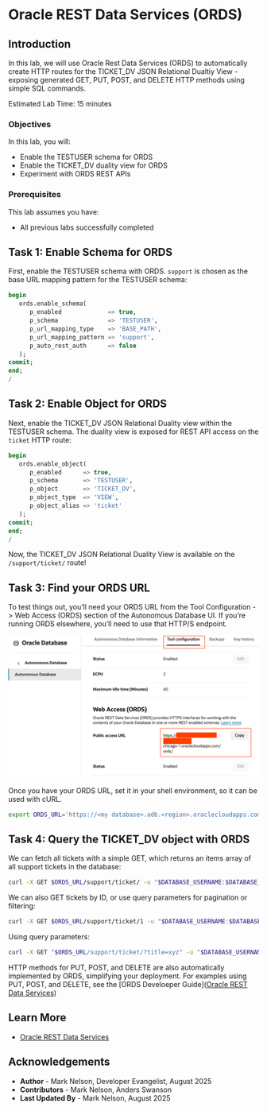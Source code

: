 # Oracle REST Data Services (ORDS)

## Introduction

In this lab, we will use Oracle Rest Data Services (ORDS) to automatically create HTTP routes for the TICKET_DV JSON Relational Dualtiy View - exposing generated GET, PUT, POST, and DELETE HTTP methods using simple SQL commands.


Estimated Lab Time: 15 minutes

### Objectives

In this lab, you will:

* Enable the TESTUSER schema for ORDS
* Enable the TICKET_DV duality view for ORDS
* Experiment with ORDS REST APIs

### Prerequisites

This lab assumes you have:

* All previous labs successfully completed

## Task 1: Enable Schema for ORDS

First, enable the TESTUSER schema with ORDS. `support` is chosen as the base URL mapping pattern for the TESTUSER schema:


```sql
begin
   ords.enable_schema(
      p_enabled             => true,
      p_schema              => 'TESTUSER',
      p_url_mapping_type    => 'BASE_PATH',
      p_url_mapping_pattern => 'support',
      p_auto_rest_auth      => false
   );
commit;
end;
/
```

## Task 2: Enable Object for ORDS

Next, enable the TICKET_DV JSON Relational Duality view within the TESTUSER schema. The duality view is exposed for REST API access on the `ticket` HTTP route: 

```sql
begin
   ords.enable_object(
      p_enabled      => true,
      p_schema       => 'TESTUSER',
      p_object       => 'TICKET_DV',
      p_object_type  => 'VIEW',
      p_object_alias => 'ticket'
   );
commit;
end;
/
```

Now, the TICKET_DV JSON Relational Duality View is available on the `/support/ticket/` route!

## Task 3: Find your ORDS URL

To test things out, you’ll need your ORDS URL from the Tool Configuration -> Web Access (ORDS) section of the Autonomous Database UI. If you’re running ORDS elsewhere, you’ll need to use that HTTP/S endpoint.

![ORDS URL](ords-url.png)

Once you have your ORDS URL, set it in your shell environment, so it can be used with cURL.

```bash
export ORDS_URL='https://<my database>.adb.<region>.oraclecloudapps.com/ords'
```

## Task 4: Query the TICKET_DV object with ORDS

We can fetch all tickets with a simple GET, which returns an items array of all support tickets in the database:

```bash
curl -X GET $ORDS_URL/support/ticket/ -u "$DATABASE_USERNAME:$DATABASE_PASSWORD"
```

We can also GET tickets by ID, or use query parameters for pagination or filtering:

```bash
curl -X GET $ORDS_URL/support/ticket/1 -u "$DATABASE_USERNAME:$DATABASE_PASSWORD"
```

Using query parameters:

```bash
curl -X GET "$ORDS_URL/support/ticket/?title=xyz" -u "$DATABASE_USERNAME:$DATABASE_PASSWORD" 
```

HTTP methods for PUT, POST, and DELETE are also automatically implemented by ORDS, simplifying your deployment. For examples using PUT, POST, and DELETE, see the [ORDS Develoeper Guide]([Oracle REST Data Services](https://docs.oracle.com/en/database/oracle/oracle-rest-data-services/index.html))

## Learn More

* [Oracle REST Data Services](https://docs.oracle.com/en/database/oracle/oracle-rest-data-services/index.html)

## Acknowledgements

* **Author** - Mark Nelson, Developer Evangelist, August 2025
* **Contributors** - Mark Nelson, Anders Swanson
* **Last Updated By** - Mark Nelson, August 2025

